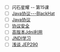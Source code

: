 - [ ] 闪石星耀 -- 第15课
- [ ] [Java协议---BlackHat](https://i.blackhat.com/eu-19/Wednesday/eu-19-An-Far-Sides-Of-Java-Remote-Protocols.pdf)
- [ ] [Java协议](https://paper.seebug.org/1091/)
- [ ] [协议安全](https://tttang.com/archive/1441/)
- [ ] [高版本Jdni利用](https://tttang.com/archive/1405/)
- [ ] [JNDI学习](https://drun1baby.github.io/2022/07/28/Java%E5%8F%8D%E5%BA%8F%E5%88%97%E5%8C%96%E4%B9%8BJNDI%E5%AD%A6%E4%B9%A0/)
- [ ] [浅谈 JEP290](https://drun1baby.top/2023/04/18/%E6%B5%85%E8%B0%88-JEP290/)
